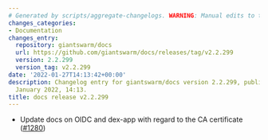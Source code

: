 ```yaml
---
# Generated by scripts/aggregate-changelogs. WARNING: Manual edits to this files will be overwritten.
changes_categories:
- Documentation
changes_entry:
  repository: giantswarm/docs
  url: https://github.com/giantswarm/docs/releases/tag/v2.2.299
  version: 2.2.299
  version_tag: v2.2.299
date: '2022-01-27T14:13:42+00:00'
description: Changelog entry for giantswarm/docs version 2.2.299, published on 27
  January 2022, 14:13.
title: docs release v2.2.299
---
```


- Update docs on OIDC and dex-app with regard to the CA certificate ([#1280](https://github.com/giantswarm/docs/pull/1280))
